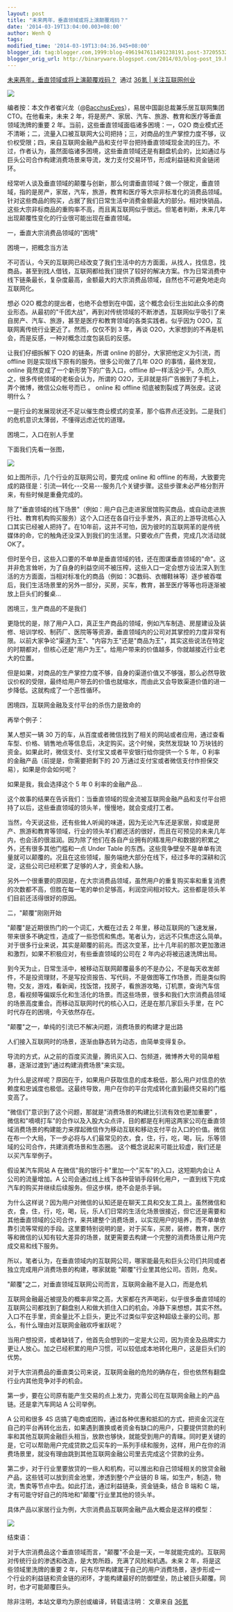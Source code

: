 ```yaml
---
layout: post
title: "未来两年，垂直领域或将上演颠覆戏码？"
date: '2014-03-19T13:04:00.003+08:00'
author: Wenh Q
tags:
modified_time: '2014-03-19T13:04:36.945+08:00'
blogger_id: tag:blogger.com,1999:blog-4961947611491238191.post-3720553244988773553
blogger_orig_url: http://binaryware.blogspot.com/2014/03/blog-post_19.html
---
```

[未来两年，垂直领域或将上演颠覆戏码？](http://www.36kr.com/p/210470.html)  通过
[36氪 | 关注互联网创业](http://www.36kr.com/)


![](https://images-blogger-opensocial.googleusercontent.com/gadgets/proxy?url=http%3A%2F%2Fa.36krcnd.com%2Fphoto%2F2014%2F3bfc471dee9ba393216e9389e223821d.jpg&container=blogger&gadget=a&rewriteMime=image%2F*)

编者按：本文作者崔兴龙（@[BacchusEyes](http://weibo.com/arthurcui?topnav=1&wvr=5&topsug=1)），易居中国副总裁兼乐居互联网集团CTO。在他看来，未来
2 年，将是房产、家居、汽车、旅游、教育和医疗等垂直领域洗牌的重要 2
年。当前，这些垂直领域面临诸多困境：一，O2O
商业模式还不清晰；二，流量入口被互联网大公司把持；三，对商品的生产掌控力度不够，议价权受限；四，来自互联网金融产品和支付平台把持垂直领域现金流的压力。不过，作者认为，虽然面临诸多困境，这些垂直领域还是有翻盘机会的，比如通过与巨头公司合作构建消费场景来导流，发力支付交易环节，形成利益链和资金链闭环。

经常听人谈及垂直领域的颠覆与创新，那么何谓垂直领域？做一个限定，垂直领域，指的是房产，家居，汽车，旅游，教育和医疗等大宗非标准化的消费品领域。针对这些商品的购买，占据了我们日常生活中消费金额最大的部分。相对快销品，这些大宗非标商品的重购率不高，而且离互联网似乎很远。但笔者判断，未来几年出现颠覆性变化的行业很可能出现在垂直领域。

一，垂直大宗消费品领域的"困境"

困境一，把概念当方法

不可否认，今天的互联网已经改变了我们生活中的方方面面，从找人，找信息，找商品，甚至到找人借钱，互联网都给我们提供了较好的解决方案。作为日常消费中线下链条最长，复杂度最高，金额最大的大宗消费品领域，自然也不可避免地走向互联网化。

想必 O2O
概念的提出者，也绝不会想到在中国，这个概念会衍生出如此众多的商业形态。从最初的"千团大战"，再到对传统领域的不断渗透，互联网似乎吸引了来自房产、汽车、旅游，甚至是医疗和教育领域的各类实践者。似乎因为
O2O，互联网离传统行业更近了。然而，仅仅不到 3 年，再谈
O2O，大家想到的不再是机会，而是反感，一种对概念过度包装后的反感。

让我们仔细拆解下 O2O 的链条，所谓 online 的部分，大家把他定义为引流，而
offline 则是实现线下原有的服务。很多公司做了几年 O2O
的事情，最终发现，online 竟然变成了一个新形势下的广告入口，offline
却一样活没少干。久而久之，很多传统领域的老板会认为，所谓的
O2O，无非就是将广告搬到了手机上，弄个微博，微信公众帐号而已 。 online 和
offline 彻底被割裂成了两张皮。这说明什么？

一是行业的发展现状还不足以催生商业模式的变革，那个临界点还没到。二是我们的危机意识太薄弱，不懂得远虑近忧的道理。

困境二，入口在别人手里

下面我们先看一张图，

![](https://images-blogger-opensocial.googleusercontent.com/gadgets/proxy?url=http%3A%2F%2Fa.36krcnd.com%2Fphoto%2F2014%2F0a8142825649d692ecd31683cd186231.png&container=blogger&gadget=a&rewriteMime=image%2F*)

如上图所示，几个行业的互联网公司，要完成 online 和 offline
的布局，大致要完成的路径是：引流—转化---交易---服务几个关键步骤。这些步骤未必严格分割开来，有些时候是重叠完成的。

除了"垂直领域的线下场景"（例如：用户自己走进家居馆购买商品，或自动走进旅行社、教育机构购买服务）这个入口还在各自行业手里外，真正的上游导流核心入口其实已经被人把持了。在10年前，这并不可怕，因为彼时的互联网革的是传统媒体的命，它的触角还没深入到我们的生活里。只要收点广告费，完成几次活动就OK了。

但时至今日，这些入口要的不单单是垂直领域的钱，还在图谋垂直领域的"命"。这并非危言耸听，为了自身的利益空间不被压榨，这些入口一定会想方设法深入到生活的方方面面，当相对标准化的商品（例如：3C数码、衣帽鞋袜等）逐步被吞噬后，我们生活场景里的另外一部分，买房，买车，教育，甚至医疗等等也将逐渐被放上巨头们的餐桌…

困境三，生产商品的不是我们

更隐忧的是，除了用户入口，真正生产商品的领域，例如汽车制造、房屋建设及装修、培训学校、制药厂、医院等等资源，垂直领域内的公司对其掌控的力度非常有限。以前大家争论"渠道为王"、"内容为王"还是"商品为王"，其实这些说法在特定的时期都对，但核心还是"用户为王"。给用户带来的价值越多，你就越接近行业老大的位置。

但是如果，对商品的生产掌控力度不够，自身的渠道价值又不够强，那么必然导致议价权的受限，最终给用户带去的价值也就缩水，而由此又会导致渠道价值的进一步降低。这就构成了一个恶性循环。

困境四，互联网金融及支付平台的杀伤力是致命的

再举个例子：

某人想买一辆 30
万的车，从百度或者微信找到了相关的网站或者应用，通过查看车型、价格、销售地点等信息后，决定购买。这个时候，突然发现缺
10 万块钱的资金。如果此时，微信支付、支付宝又或者平安银行给你提供一个 5
年，0 利率的金融产品（前提是，你需要把剩下的 20
万通过支付宝或者微信支付作担保交易），如果是你会如何呢？

如果是我，我会选择这个 5 年 0 利率的金融产品…

这个故事的结果在告诉我们：当垂直领域的现金流被互联网金融产品和支付平台把持了以后，这些垂直领域的领头羊，慢慢地，就会变成打工者。

当然，今天说这些，还有些耸人听闻的味道，因为无论汽车还是家居，抑或是房产、旅游和教育等领域，行业的领头羊们都还活的很好，而且在可预见的未来几年内，也会活的很滋润。因为除了他们在各自产业拥有的精准用户和数据的积累之外，还有很多其他门槛和一点
Under Table
的东西。这些竞争壁垒不是单单有流量就可以颠覆的。况且在这些领域，服务端绝大部分在线下，经过多年的深耕和沉淀，这些公司已经积累了足够的人才，资金和人脉。

另外一个很重要的原因是，在大宗消费品领域，虽然用户的重复购买率和重复消费的次数都不高，但胜在每一笔的单价足够高，利润空间相对较大。这些都是领头羊们目前还活得很好的原因。

二，"颠覆"刚刚开始

"颠覆"是近期很热门的一个词汇，大概在过去 2
年里，移动互联网的飞速发展，带来很多不确定性，造成了一些恐慌和焦虑。笔者认为，远远不只焦虑这么简单。对于很多行业来说，其实是颠覆的前兆。而这次变革，比十几年前的那次更加激进和激烈，如果不积极应对，有些垂直领域的公司在
2 年内必将被迅速洗牌出局。

到今天为止，日常生活中，被移动互联网颠覆最多的不是办公，不是每天收发邮件，不是投资理财，不是写投资报告、写代码，不是做图等工作场景，而是类似购物，交友，游戏，看新闻，找饭馆，找房子，看旅游攻略，订机票，查询汽车信息，看视频等偏娱乐化和生活化的场景。而这些场景，很多和我们大宗消费品领域的场景高度重合。而移动互联网时代的核心入口，还是在那几家巨头手里，在
PC 时代存在的困境，今天依然存在。

"颠覆"之一，单纯的引流已不解决问题，消费场景的构建才是出路

人们接入互联网时的场景，逐渐由静态转为动态，由简单变得复杂。

导流的方式，从之前的百度买流量，腾讯买入口、包频道，微博养大号的简单粗暴，逐渐过渡到"通过构建消费场景"来实现。

为什么是这样呢？原因在于，如果用户获取信息的成本极低，那么用户对信息的依赖度和忠诚度也极低。这最终导致，用户在你的平台完成转化直到最终交易的门槛变高了。

"微信们"意识到了这个问题，那就是"消费场景的构建比引流有效也更加重要"
，微信和"嘀嘀打车"的合作以及入股大众点评，目的都是在利用这两家公司在垂直领域消费场景的构建能力来撑起微信作为移动互联和移动支付平台入口的价值。微信在布一个大局，下一步必将与人们最常见的衣，食，住，行，吃，喝，玩，乐等领域的公司合作，共建消费场景和生态圈。
这个概念说起来可能比较虚，我们还是以买汽车举例子。

假设某汽车网站 A 在微信"我的银行卡"里加一个"买车"的入口，这短期内会让 A
公司的流量增加。A
公司会通过线上线下各种营销手段转化用户，一直到线下完成汽车的购买并继续后续服务。但这步棋，绝不会是杀手锏。

为什么这样说？因为用户对微信的认知还是在聊天工具和交友工具上。虽然微信和衣，食，住，行，吃，喝，玩，乐人们日常的生活化场景很接近，但它还是需要和其他垂直领域的公司合作，来共建整个消费场景，以实现用户的培养，而不单单依靠引流等常规的手段。这里要特别说明的是，对于买车，买房，装修，教育，医疗等和微信的认知有较大差异的场景，就更需要去构建一个完整的消费场景让用户完成交易和线下服务。

所以，笔者认为，在垂直领域内的互联网公司，哪家能最先和巨头公司们共同或者独立完成用户消费场景的构建，哪家就能
"颠覆"行业里其他公司。否则，危矣。

"颠覆"之二，对垂直领域互联网公司而言，互联网金融不是入口，而是危机

互联网金融最近被提及的概率非常之高，大家都在齐声喝彩，似乎很多垂直领域的互联网公司都找到了翻盘别人和做大抓住入口的机会。冷静下来想想，其实不然。入口不在手里，资金量比不上巨头，更比不过类似平安这种超级土豪的公司。那么，有什么理由对互联网金融欢呼雀跃呢？

当用户想投资，或者缺钱了，他首先会想到的一定是大公司，因为资金及品牌实力更让人放心。加之已经积累的用户习惯，可以较低成本地转化用户，这是巨头们的优势。

对于大宗消费品的垂直类公司来说，互联网金融的危险的确存在，但也依然有翻盘行业内其他竞争对手的机会。

第一步，要在公司原有能产生交易的点上发力，完善公司在互联网金融上的产品链。还是拿汽车网站
A 公司举例。

A 公司和很多 4S
店搞了电商或团购，通过各种优惠和抵扣的方式，把资金沉淀在自己的平台再转化出去，如果遇到置换或者资金有缺口的用户，只要提供贷款的利率和其他互联网金融巨头相当，放款也够快，就能受到用户的青睐。同时更关键的是，它可以帮助用户完成贷款之后买车的一系列手续和服务，这样，用户在你的消费场景里，就没有理由跳到其他互联网金融公司里去完成这个贷款的业务。

第二步，对于行业里要放贷的一些人和机构，可以推出和自己领域相关的放贷金融产品，这些钱可以放到资金池里，渗透到整个产业链的
B
端，如生产，制造，物流，售卖等节点中去。如此打法，通过利益链条，资金链条，结合
B 端和 C 端，才有可能守好自己的阵地和"颠覆"行业里其他的领头羊。

具体产品以家居行业为例，大宗消费品互联网金融产品大概会是这样的模型：

![](https://images-blogger-opensocial.googleusercontent.com/gadgets/proxy?url=http%3A%2F%2Fa.36krcnd.com%2Fphoto%2F2014%2F3ccd202ed1da5b87741a8ba0c58dbcd9.png&container=blogger&gadget=a&rewriteMime=image%2F*)

结束语：

对于大宗消费品这个垂直领域而言，"颠覆"不会是一天，一年就能完成的。互联网对传统行业的渗透和改造，是大势所趋，充满了风险和机遇。未来
2 年，将是这些领域里洗牌的重要 2
年，只有尽早构建属于自己的用户消费场景，逐步形成一个行业的利益链和资金链的闭环，才能构建最好的防御壁垒，防止被巨头颠覆。同时，也才可能颠覆巨头。

除非注明，本站文章均为原创或编译，转载请注明： 文章来自
[36氪](http://www.36kr.com/)
